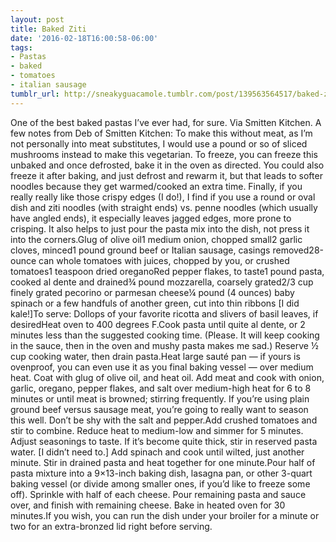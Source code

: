 ```yaml
---
layout: post
title: Baked Ziti
date: '2016-02-18T16:00:58-06:00'
tags:
- Pastas
- baked
- tomatoes
- italian sausage
tumblr_url: http://sneakyguacamole.tumblr.com/post/139563564517/baked-ziti
---
```

One of the best baked pastas I’ve ever had, for sure. Via Smitten Kitchen. A few notes from Deb of Smitten Kitchen: To make this without meat, as I’m not personally into meat substitutes, I would use a pound or so of sliced mushrooms instead to make this vegetarian. To freeze, you can freeze this unbaked and once defrosted, bake it in the oven as directed. You could also freeze it after baking, and just defrost and rewarm it, but that leads to softer noodles because they get warmed/cooked an extra time. Finally, if you really really like those crispy edges (I do!), I find if you use a round or oval dish and ziti noodles (with straight ends) vs. penne noodles (which usually have angled ends), it especially leaves jagged edges, more prone to crisping. It also helps to just pour the pasta mix into the dish, not press it into the corners.Glug of olive oil1 medium onion, chopped small2 garlic cloves, minced1 pound ground beef or Italian sausage, casings removed28-ounce can whole tomatoes with juices, chopped by you, or crushed tomatoes1 teaspoon dried oreganoRed pepper flakes, to taste1 pound pasta, cooked al dente and drained¾ pound mozzarella, coarsely grated2/3 cup finely grated pecorino or parmesan cheese¼ pound (4 ounces) baby spinach or a few handfuls of another green, cut into thin ribbons [I did kale!]To serve: Dollops of your favorite ricotta and slivers of basil leaves, if desiredHeat oven to 400 degrees F.Cook pasta until quite al dente, or 2 minutes less than the suggested cooking time. (Please. It will keep cooking in the sauce, then in the oven and mushy pasta makes me sad.) Reserve ½ cup cooking water, then drain pasta.Heat large sauté pan — if yours is ovenproof, you can even use it as you final baking vessel — over medium heat. Coat with glug of olive oil, and heat oil. Add meat and cook with onion, garlic, oregano, pepper flakes, and salt over medium-high heat for 6 to 8 minutes or until meat is browned; stirring frequently. If you’re using plain ground beef versus sausage meat, you’re going to really want to season this well. Don’t be shy with the salt and pepper.Add crushed tomatoes and stir to combine. Reduce heat to medium-low and simmer for 5 minutes. Adjust seasonings to taste. If it’s become quite thick, stir in reserved pasta water. [I didn’t need to.] Add spinach and cook until wilted, just another minute. Stir in drained pasta and heat together for one minute.Pour half of pasta mixture into a 9×13-inch baking dish, lasagna pan, or other 3-quart baking vessel (or divide among smaller ones, if you’d like to freeze some off). Sprinkle with half of each cheese. Pour remaining pasta and sauce over, and finish with remaining cheese. Bake in heated oven for 30 minutes.If you wish, you can run the dish under your broiler for a minute or two for an extra-bronzed lid right before serving.
